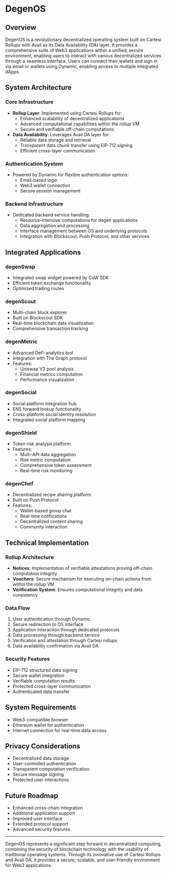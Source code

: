 # DegenOS

## Overview

DegenOS is a revolutionary decentralized operating system built on Cartesi Rollups with Avail as its Data Availability (DA) layer. It provides a comprehensive suite of Web3 applications within a unified, secure environment, enabling users to interact with various decentralized services through a seamless interface. Users can connect their wallets and sign in via email or wallets using Dynamic, enabling access to multiple integrated dApps.

## System Architecture

### Core Infrastructure

-   **Rollup Layer**: Implemented using Cartesi Rollups for:
    -   Enhanced scalability of decentralized applications
    -   Advanced computational capabilities within the rollup VM
    -   Secure and verifiable off-chain computations
-   **Data Availability**: Leverages Avail DA layer for:
    -   Reliable data storage and retrieval
    -   Transparent data chunk transfer using EIP-712 signing
    -   Efficient cross-layer communication

### Authentication System

-   Powered by Dynamic for flexible authentication options:
    -   Email-based login
    -   Web3 wallet connection
    -   Secure session management

### Backend Infrastructure

-   Dedicated backend service handling:
    -   Resource-intensive computations for degen applications
    -   Data aggregation and processing
    -   Interface management between OS and underlying protocols
    -   Integration with Blockscout, Push Protocol, and other services

## Integrated Applications

### degenSwap

-   Integrated swap widget powered by CoW SDK
-   Efficient token exchange functionality
-   Optimized trading routes

### degenScout

-   Multi-chain block explorer
-   Built on Blockscout SDK
-   Real-time blockchain data visualization
-   Comprehensive transaction tracking

### degenMetric

-   Advanced DeFi analytics tool
-   Integration with The Graph protocol
-   Features:
    -   Uniswap V3 pool analysis
    -   Financial metrics computation
    -   Performance visualization

### degenSocial

-   Social platform integration hub
-   ENS forward lookup functionality
-   Cross-platform social identity resolution
-   Integrated social platform mapping

### degenShield

-   Token risk analysis platform
-   Features:
    -   Multi-API data aggregation
    -   Risk metric computation
    -   Comprehensive token assessment
    -   Real-time risk monitoring

### degenChef

-   Decentralized recipe sharing platform
-   Built on Push Protocol
-   Features:
    -   Wallet-based group chat
    -   Real-time notifications
    -   Decentralized content sharing
    -   Community interaction

## Technical Implementation

### Rollup Architecture

-   **Notices**: Implementation of verifiable attestations proving off-chain computation integrity
-   **Vouchers**: Secure mechanism for executing on-chain actions from within the rollup VM
-   **Verification System**: Ensures computational integrity and data consistency

### Data Flow

1. User authentication through Dynamic
2. Secure redirection to OS interface
3. Application interaction through dedicated protocols
4. Data processing through backend service
5. Verification and attestation through Cartesi rollups
6. Data availability confirmation via Avail DA

### Security Features

-   EIP-712 structured data signing
-   Secure wallet integration
-   Verifiable computation results
-   Protected cross-layer communication
-   Authenticated data transfer

## System Requirements

-   Web3-compatible browser
-   Ethereum wallet for authentication
-   Internet connection for real-time data access

## Privacy Considerations

-   Decentralized data storage
-   User-controlled authentication
-   Transparent computation verification
-   Secure message signing
-   Protected user interactions

## Future Roadmap

-   Enhanced cross-chain integration
-   Additional application support
-   Improved user interface
-   Extended protocol support
-   Advanced security features

---

DegenOS represents a significant step forward in decentralized computing, combining the security of blockchain technology with the usability of traditional operating systems. Through its innovative use of Cartesi Rollups and Avail DA, it provides a secure, scalable, and user-friendly environment for Web3 applications.

